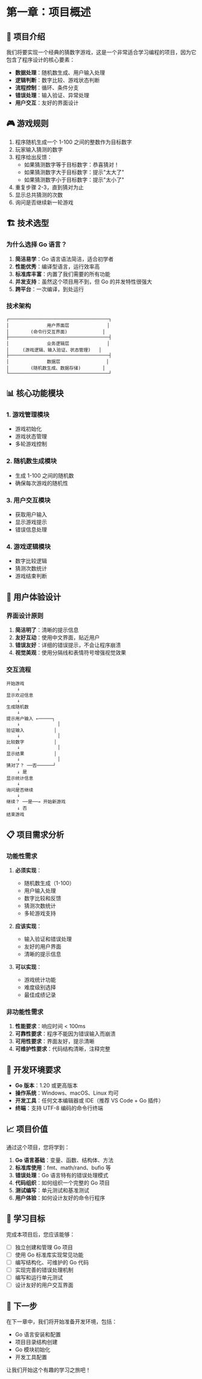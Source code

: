 # 第一章：项目概述

## 🎯 项目介绍

我们将要实现一个经典的猜数字游戏，这是一个非常适合学习编程的项目，因为它包含了程序设计的核心要素：

- **数据处理**：随机数生成、用户输入处理
- **逻辑判断**：数字比较、游戏状态判断
- **流程控制**：循环、条件分支
- **错误处理**：输入验证、异常处理
- **用户交互**：友好的界面设计

## 🎮 游戏规则

1. 程序随机生成一个 1-100 之间的整数作为目标数字
2. 玩家输入猜测的数字
3. 程序给出反馈：
   - 如果猜测数字等于目标数字：恭喜猜对！
   - 如果猜测数字大于目标数字：提示"太大了"
   - 如果猜测数字小于目标数字：提示"太小了"
4. 重复步骤 2-3，直到猜对为止
5. 显示总共猜测的次数
6. 询问是否继续新一轮游戏

## 🏗️ 技术选型

### 为什么选择 Go 语言？

1. **简洁易学**：Go 语言语法简洁，适合初学者
2. **性能优秀**：编译型语言，运行效率高
3. **标准库丰富**：内置了我们需要的所有功能
4. **并发支持**：虽然这个项目用不到，但 Go 的并发特性很强大
5. **跨平台**：一次编译，到处运行

### 技术架构

```
┌─────────────────────────────────────┐
│              用户界面层              │
│        (命令行交互界面)             │
├─────────────────────────────────────┤
│              业务逻辑层              │
│     (游戏逻辑、输入验证、状态管理)   │
├─────────────────────────────────────┤
│              数据层                 │
│        (随机数生成、数据存储)        │
└─────────────────────────────────────┘
```

## 📊 核心功能模块

### 1. 游戏管理模块
- 游戏初始化
- 游戏状态管理
- 多轮游戏控制

### 2. 随机数生成模块
- 生成 1-100 之间的随机数
- 确保每次游戏的随机性

### 3. 用户交互模块
- 获取用户输入
- 显示游戏提示
- 错误信息处理

### 4. 游戏逻辑模块
- 数字比较逻辑
- 猜测次数统计
- 游戏结束判断

## 🎨 用户体验设计

### 界面设计原则
1. **简洁明了**：清晰的提示信息
2. **友好互动**：使用中文界面，贴近用户
3. **错误友好**：详细的错误提示，不会让程序崩溃
4. **视觉美观**：使用分隔线和表情符号增强视觉效果

### 交互流程
```
开始游戏
    ↓
显示欢迎信息
    ↓
生成随机数
    ↓
提示用户输入 ←─────┐
    ↓              │
验证输入           │
    ↓              │
比较数字           │
    ↓              │
显示结果           │
    ↓              │
猜对了？ ──否──────┘
    ↓ 是
显示统计信息
    ↓
询问是否继续
    ↓
继续？ ──是──→ 开始新游戏
    ↓ 否
结束游戏
```

## 📋 项目需求分析

### 功能性需求
1. **必须实现**：
   - 随机数生成（1-100）
   - 用户输入处理
   - 数字比较和反馈
   - 猜测次数统计
   - 多轮游戏支持

2. **应该实现**：
   - 输入验证和错误处理
   - 友好的用户界面
   - 清晰的提示信息

3. **可以实现**：
   - 游戏统计功能
   - 难度级别选择
   - 最佳成绩记录

### 非功能性需求
1. **性能要求**：响应时间 < 100ms
2. **可靠性要求**：程序不能因为错误输入而崩溃
3. **可用性要求**：界面友好，提示清晰
4. **可维护性要求**：代码结构清晰，注释完整

## 🔧 开发环境要求

- **Go 版本**：1.20 或更高版本
- **操作系统**：Windows、macOS、Linux 均可
- **开发工具**：任何文本编辑器或 IDE（推荐 VS Code + Go 插件）
- **终端**：支持 UTF-8 编码的命令行终端

## 📈 项目价值

通过这个项目，您将学到：

1. **Go 语言基础**：变量、函数、结构体、方法
2. **标准库使用**：fmt、math/rand、bufio 等
3. **错误处理**：Go 语言特有的错误处理模式
4. **代码组织**：如何组织一个完整的 Go 项目
5. **测试编写**：单元测试和基准测试
6. **用户体验**：如何设计友好的命令行程序

## 🎯 学习目标

完成本项目后，您应该能够：

- [ ] 独立创建和管理 Go 项目
- [ ] 使用 Go 标准库实现常见功能
- [ ] 编写结构化、可维护的 Go 代码
- [ ] 实现完善的错误处理机制
- [ ] 编写和运行单元测试
- [ ] 设计友好的用户交互界面

## 🚀 下一步

在下一章中，我们将开始准备开发环境，包括：
- Go 语言安装和配置
- 项目目录结构创建
- Go 模块初始化
- 开发工具配置

让我们开始这个有趣的学习之旅吧！
